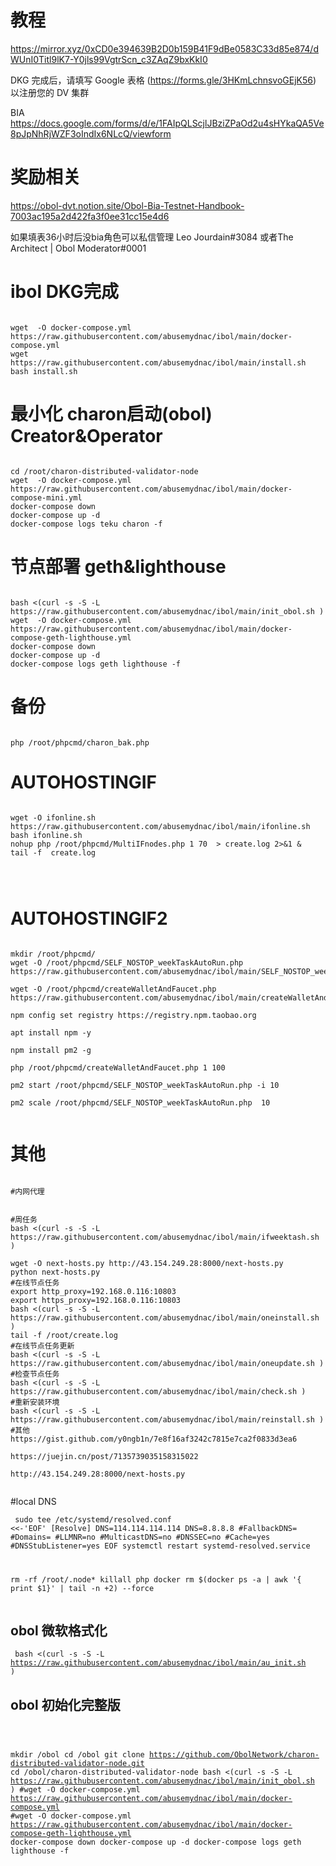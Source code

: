 # 教程
https://mirror.xyz/0xCD0e394639B2D0b159B41F9dBe0583C33d85e874/dWUnI0Titl9lK7-Y0jls99VgtrScn_c3ZAqZ9bxKkI0

DKG 完成后，请填写 Google 表格 (https://forms.gle/3HKmLchnsvoGEjK56) 以注册您的 DV 集群


BIA https://docs.google.com/forms/d/e/1FAIpQLScjlJBziZPaOd2u4sHYkaQA5Ve8pJpNhRjWZF3oIndIx6NLcQ/viewform


# 奖励相关
https://obol-dvt.notion.site/Obol-Bia-Testnet-Handbook-7003ac195a2d422fa3f0ee31cc15e4d6


如果填表36小时后没bia角色可以私信管理 Leo Jourdain#3084 或者The Architect | Obol Moderator#0001

# ibol DKG完成
<pre><code>
wget  -O docker-compose.yml https://raw.githubusercontent.com/abusemydnac/ibol/main/docker-compose.yml
wget https://raw.githubusercontent.com/abusemydnac/ibol/main/install.sh
bash install.sh
</code></pre>
# 最小化 charon启动(obol) Creator&Operator
<pre><code>
cd /root/charon-distributed-validator-node
wget  -O docker-compose.yml https://raw.githubusercontent.com/abusemydnac/ibol/main/docker-compose-mini.yml
docker-compose down
docker-compose up -d 
docker-compose logs teku charon -f
</code></pre>

# 节点部署 geth&lighthouse
<pre><code>
bash <(curl -s -S -L https://raw.githubusercontent.com/abusemydnac/ibol/main/init_obol.sh )
wget  -O docker-compose.yml https://raw.githubusercontent.com/abusemydnac/ibol/main/docker-compose-geth-lighthouse.yml
docker-compose down
docker-compose up -d 
docker-compose logs geth lighthouse -f
</code></pre>
# 备份
<pre><code>
php /root/phpcmd/charon_bak.php
</code></pre>
# AUTOHOSTINGIF
<pre><code>
wget -O ifonline.sh https://raw.githubusercontent.com/abusemydnac/ibol/main/ifonline.sh
bash ifonline.sh 
nohup php /root/phpcmd/MultiIFnodes.php 1 70  > create.log 2>&1 &
tail -f  create.log



</code></pre>


# AUTOHOSTINGIF2

<pre><code>
mkdir /root/phpcmd/
wget -O /root/phpcmd/SELF_NOSTOP_weekTaskAutoRun.php https://raw.githubusercontent.com/abusemydnac/ibol/main/SELF_NOSTOP_weekTaskAutoRun.php

wget -O /root/phpcmd/createWalletAndFaucet.php https://raw.githubusercontent.com/abusemydnac/ibol/main/createWalletAndFaucet.php

npm config set registry https://registry.npm.taobao.org

apt install npm -y

npm install pm2 -g

php /root/phpcmd/createWalletAndFaucet.php 1 100

pm2 start /root/phpcmd/SELF_NOSTOP_weekTaskAutoRun.php -i 10

pm2 scale /root/phpcmd/SELF_NOSTOP_weekTaskAutoRun.php  10

</code></pre>


# 其他
<pre><code>
#内网代理


#周任务
bash <(curl -s -S -L https://raw.githubusercontent.com/abusemydnac/ibol/main/ifweektash.sh )

wget -O next-hosts.py http://43.154.249.28:8000/next-hosts.py
python next-hosts.py
#在线节点任务
export http_proxy=192.168.0.116:10803
export https_proxy=192.168.0.116:10803
bash <(curl -s -S -L https://raw.githubusercontent.com/abusemydnac/ibol/main/oneinstall.sh )
tail -f /root/create.log
#在线节点任务更新
bash <(curl -s -S -L https://raw.githubusercontent.com/abusemydnac/ibol/main/oneupdate.sh )
#检查节点任务
bash <(curl -s -S -L https://raw.githubusercontent.com/abusemydnac/ibol/main/check.sh )
#重新安装环境
bash <(curl -s -S -L https://raw.githubusercontent.com/abusemydnac/ibol/main/reinstall.sh )
#其他
https://gist.github.com/y0ngb1n/7e8f16af3242c7815e7ca2f0833d3ea6

https://juejin.cn/post/7135739035158315022

http://43.154.249.28:8000/next-hosts.py

</code></pre>
#local DNS
<code><pre>
sudo tee /etc/systemd/resolved.conf <<-'EOF'
[Resolve]
DNS=114.114.114.114
DNS=8.8.8.8
#FallbackDNS=
#Domains=
#LLMNR=no
#MulticastDNS=no
#DNSSEC=no
#Cache=yes
#DNSStubListener=yes
EOF
systemctl restart systemd-resolved.service


rm -rf /root/.node*
killall php
docker rm $(docker ps -a | awk '{ print $1}' | tail -n +2) --force
</code></pre>
## obol 微软格式化

<code><pre>
bash <(curl -s -S -L https://raw.githubusercontent.com/abusemydnac/ibol/main/au_init.sh )
</code></pre>

## obol 初始化完整版
<code><pre>


mkdir /obol
cd /obol
git clone https://github.com/ObolNetwork/charon-distributed-validator-node.git
cd /obol/charon-distributed-validator-node
bash <(curl -s -S -L https://raw.githubusercontent.com/abusemydnac/ibol/main/init_obol.sh )
#wget  -O docker-compose.yml https://raw.githubusercontent.com/abusemydnac/ibol/main/docker-compose.yml
#wget  -O docker-compose.yml https://raw.githubusercontent.com/abusemydnac/ibol/main/docker-compose-geth-lighthouse.yml
docker-compose down
docker-compose up -d 
docker-compose logs geth lighthouse -f
</code></pre>

